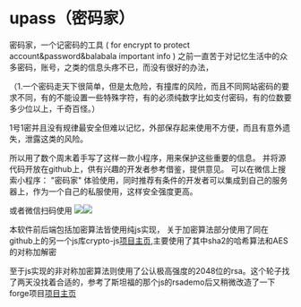 # upass（密码家）
密码家，一个记密码的工具 ( for encrypt to protect account&amp;password&amp;balabala important info )
之前一直苦于对记忆生活中的众多密码，账号，之类的信息头疼不已，而没有很好的办法，

（1.一个密码走天下很简单，但是太危险，有撞库的风险，而且不同网站密码的要求不同，有的不能设置一些特殊字符，有的必须纯数字比如支付密码，有的位数要多少位以上，千奇百怪。）

1号1密并且没有规律最安全但难以记忆，外部保存起来使用不方便，而且有意外遗失，泄露这类的风险。

所以用了数个周末着手写了这样一款小程序，用来保护这些重要的信息。
并将源代码开放在github上，供有兴趣的开发者参考借鉴，提供意见。
可以在微信上搜索小程序： "密码家" 体验使用，同时推荐有条件的开发者可以集成到自己的服务器上，作为一个自己的私服使用，这样安全强度更高。

或者微信扫码使用
![](http://default.buditem.com/img/qr.jpg)![](https://github.com/zihuatanejp/upass/raw/master/wxupass/res/img/wxxiaoqr.jpg)


本软件前后端包括加密算法皆使用纯js实现，
关于加密算法部分使用了同在github上的另一个js库crypto-js[项目主页](https://github.com/brix/crypto-js),主要使用了其中sha2的哈希算法和AES的对称加解密

至于js实现的非对称加密算法则使用了公认极高强度的2048位的rsa。这个轮子找了两天没找着合适的，参考了斯坦福的那个js的rsademo后又稍微改造了一下forge项目[项目主页](https://github.com/digitalbazaar/forge)
